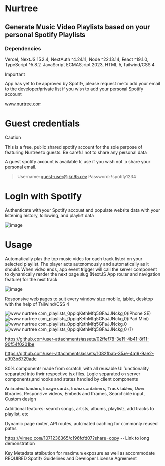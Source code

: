 # Nurtree
## Generate Music Video Playlists based on your personal Spotify Playlists
### Dependencies
Vercel, NextJS 15.2.4, NextAuth ^4.24.11, Node ^22.13.14, React ^19.1.0, TypeScript ^5.8.2, JavaScript ECMAScript 2023, HTML 5, Tailwind/CSS 4
> [!IMPORTANT]
> App has yet to be approved by Spotify, please request me to add your email to the developer/private list if you wish to add your personal Spotify account

www.nurtree.com

# Guest credentials
> [!CAUTION]
> This is a free, public shared spotify account for the sole purpose of featuring Nurtree to guests. Be careful not to share any personal data

A guest spotify account is available to use if you wish not to share your personal email.
  > Username: guest-user@jkn95.dev
  > Password: !spotify1234

# Login with Spotify
Authenticate with your Spotify account and populate website data with your listening history, following, and playlist data

![image](https://github.com/user-attachments/assets/24a097af-402a-47c0-993b-1abd5a9c7a3a)

# Usage
Automatically play the top music video for each track listed on your selected playlist. The player acts autonomously and automatically as it should. When video ends, app event trigger will call the server component to dynamically render the next page slug (NextJS App router and navigation feature) for the next track

![image](https://github.com/user-attachments/assets/f81f38fd-3b0e-4f16-ab0c-9c6be75ff25c)

Responsive web pages to suit every window size mobile, tablet, desktop with the help of Tailwind/CSS 4

![www nurtree com_playlists_0ppiqKethMfq5GFaJJNckg_0(iPhone SE)](https://github.com/user-attachments/assets/6b46d7ad-a662-46ed-9ad8-63b60f9dc080) ![www nurtree com_playlists_0ppiqKethMfq5GFaJJNckg_0(iPad Mini)](https://github.com/user-attachments/assets/c4203c04-5a95-4a69-a738-9785230b6707) ![www nurtree com_playlists_0ppiqKethMfq5GFaJJNckg_0](https://github.com/user-attachments/assets/d6acbbf9-7de7-4b0e-a36c-59435ce395f4) ![www nurtree com_playlists_0ppiqKethMfq5GFaJJNckg_0 (1)](https://github.com/user-attachments/assets/d5feb092-04ff-4c23-a4df-f93b736cfb5a)

https://github.com/user-attachments/assets/02ffef78-3e15-4b41-8f11-90f54f0201be

https://github.com/user-attachments/assets/1082fbab-35ae-4a19-9ae2-a993b6729ade

80% components made from scratch, with all reusable UI functionality separated into their respective tsx files. Logic separated on server components,and hooks and states handled by client components

Animated loaders, Image cards, Index containers, Track tables, User libraries, Responsive videos, Embeds and Iframes, Searchable input, Custom design

Additional features: search songs, artists, albums, playlists, add tracks to playlist, etc

Dynamic page router, API routes, automated caching for commonly reused paths

https://vimeo.com/1071236365/c196fcfd07?share=copy -- Link to long demonstration

Key Metadata attribution for maximum exposure as well as accommodate REQUIRED Spotify Guidelines and Developer License Agreement




